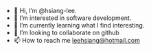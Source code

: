 - 👋 Hi, I’m @hsiang-lee.
- 👀 I’m interested in software development.
- 🌱 I’m currently learning what I find interesting.
- 💞️ I’m looking to collaborate on github
- 📫 How to reach me leehsiang@hotmail.com

<!---
hsiang-lee/hsiang-lee is a ✨ special ✨ repository because its `README.md` (this file) appears on your GitHub profile.
You can click the Preview link to take a look at your changes.
--->
